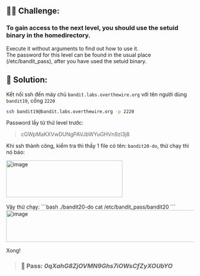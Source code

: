 ## 🕵️‍♂️ Challenge:  
### To gain access to the next level, you should use the setuid binary in the homedirectory.  
Execute it without arguments to find out how to use it.  
The password for this level can be found in the usual place (/etc/bandit_pass), after you have used the setuid binary.  

## 📝 Solution:

Kết nối ssh đến máy chủ `bandit.labs.overthewire.org` với tên người dùng `bandit19`, cổng `2220`  
```bash
ssh bandit19@bandit.labs.overthewire.org -p 2220
```
Password lấy từ thử level trước:  
> cGWpMaKXVwDUNgPAVJbWYuGHVn9zl3j8

Khi ssh thành công, kiểm tra thì thấy 1 file có tên: `bandit20-do`, thử chạy thì nó báo:  

<img width="312" height="99" alt="image" src="https://github.com/user-attachments/assets/7e67f337-dca9-45a4-a567-4c8efa5a20d8" />
<br>
<br>
Vậy thử chạy:  
```bash
./bandit20-do cat /etc/bandit_pass/bandit20
```

<img width="583" height="86" alt="image" src="https://github.com/user-attachments/assets/d1786da9-88ed-4283-bd14-8b9ec3d5ecbe" />

Xong!  

>### 🎯 Pass: ***0qXahG8ZjOVMN9Ghs7iOWsCfZyXOUbYO***

